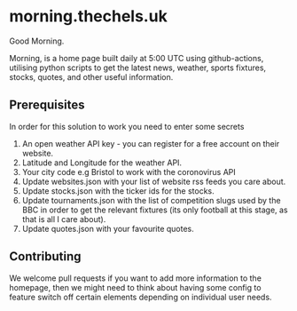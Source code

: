 # morning.thechels.uk

Good Morning.

Morning, is a home page built daily at 5:00 UTC using github-actions, utilising python scripts to get the latest news, weather, sports fixtures, stocks, quotes, and other useful information.

## Prerequisites

In order for this solution to work you need to enter some secrets

1. An open weather API key - you can register for a free account on their website.
2. Latitude and Longitude for the weather API.
3. Your city code e.g Bristol to work with the coronovirus API
4. Update websites.json with your list of website rss feeds you care about.
5. Update stocks.json with the ticker ids for the stocks.
6. Update tournaments.json with the list of competition slugs used by the BBC in order to get the relevant fixtures (its only football at this stage, as that is all I care about).
7. Update quotes.json with your favourite quotes.

## Contributing

We welcome pull requests if you want to add more information to the homepage, then we might need to think about having some config to feature switch off certain elements depending on individual user needs.
